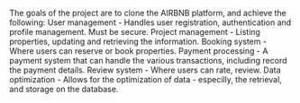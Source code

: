 The goals of the project are to clone the AIRBNB platform, and achieve the following: 
User management - Handles user registration, authentication and profile management. Must be secure.
Project management - Listing properties, updating and retrieving the information.
Booking system - Where users can reserve or book properties.
Payment processing - A payment system that can handle the various transactions, including record the payment details.
Review system - Where users can rate, review.
Data optimization - Allows for the optimization of data - especilly, the retrieval, and storage on the database. 
